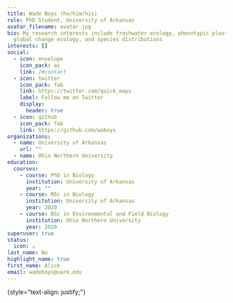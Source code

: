 ```yaml
---
title: Wade Boys (he/him/his)
role: PhD Student, University of Arkansas
avatar_filename: avatar.jpg
bio: My research interests include freshwater ecology, phenotypic plasticity,
  global change ecology, and species distributions
interests: []
social:
  - icon: envelope
    icon_pack: ai
    link: /#contact
  - icon: twitter
    icon_pack: fab
    link: https://twitter.com/quick_maps
    label: Follow me on Twitter
    display:
      header: true
  - icon: github
    icon_pack: fab
    link: https://github.com/waboys
organizations:
  - name: University of Arkansas
    url: ""
  - name: Ohio Northern University
education:
  courses:
    - course: PhD in Biology
      institution: University of Arkansas
      year: ""
    - course: MSc in Biology
      institution: University of Arkansas
      year: 2020
    - course: BSc in Environmental and Field Biology
      institution: Ohio Northern University
      year: 2020
superuser: true
status:
  icon: ☕️
last_name: Wu
highlight_name: true
first_name: Alice
email: wadeboys@uark.edu
---
```


{style="text-align: justify;"}